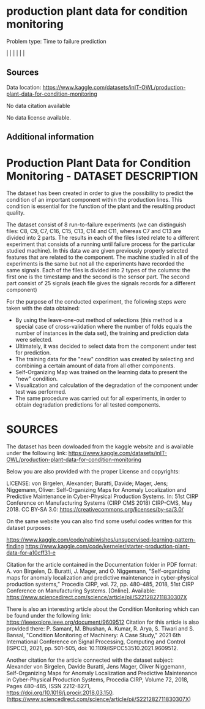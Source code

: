 # production plant data for condition monitoring

Problem type: Time to failure prediction

|  |
|  |
|  |
## Sources

Data location: https://www.kaggle.com/datasets/inIT-OWL/production-plant-data-for-condition-monitoring

No data citation available

No data license available.

## Additional information
# Production Plant Data for Condition Monitoring - DATASET DESCRIPTION

The dataset has been created in order to give the possibility to predict the condition of an important component within the production lines. This condition is essential for the function of the plant and the resulting product quality.

The dataset consist of 8 run-to-failure experiments (we can distinguish files: C8, C9, C7, C16, C15, C13, C14 and C11, whereas C7 and C13 are divided into 2 parts. The results in each of the files listed relate to a different experiment that consists of a running until failure process for the particular studied machine). In this data we are given previously properly selected features that are related to the component. The machine studied in all of the experiments is the same but not all the experiments have recorded the same signals.
Each of the files is divided into 2 types of the columns: the first one is the timestamp and the second is the sensor part. The second part consist of 25 signals (each file gives the signals records for a different component)

For the purpose of the conducted experiment, the following steps were taken with the data obtained:
* By using the leave-one-out method of selections (this method is a special case of cross-validation where the number of folds equals the number of instances in the data set), the training and prediction data were selected.
* Ultimately, it was decided to select data from the component under test for prediction.
* The training data for the "new" condition was created by selecting and combining a certain amount of data from all other components.
* Self-Organizing Map was trained on the learning data to present the "new" condition.
* Visualization and calculation of the degradation of the component under test was performed. 
* The same procedure was carried out for all experiments, in order to obtain degradation predictions for all tested components.

# SOURCES

The dataset has been dowloaded from the kaggle website and is available under the following link: 
https://www.kaggle.com/datasets/inIT-OWL/production-plant-data-for-condition-monitoring

Below you are also provided with the proper License and copyrights:

LICENSE: von Birgelen, Alexander; Buratti, Davide; Mager, Jens; Niggemann, Oliver: Self-Organizing Maps for Anomaly Localization and Predictive Maintenance in Cyber-Physical Production Systems. In: 51st CIRP Conference on Manufacturing Systems (CIRP CMS 2018) CIRP-CMS, May 2018.
CC BY-SA 3.0: https://creativecommons.org/licenses/by-sa/3.0/


On the same website you can also find some useful codes written for this dataset purposes:

https://www.kaggle.com/code/nabiwishes/unsupervised-learning-pattern-finding
https://www.kaggle.com/code/kerneler/starter-production-plant-data-for-a10cff31-e



Citation for the article contained in the Documentation folder in PDF format:
A. von Birgelen, D. Buratti, J. Mager, and O. Niggemann, “Self-organizing maps for anomaly localization and predictive maintenance in cyber-physical production systems,” Procedia CIRP, vol. 72, pp. 480–485, 2018, 51st CIRP Conference on Manufacturing Systems. [Online]. Available:
https://www.sciencedirect.com/science/article/pii/S221282711830307X


There is also an interesting article about the Condition Monitoring which can be found under the following link: https://ieeexplore.ieee.org/document/9609512
Citation for this article is also provided there: P. Samant, M. Bhushan, A. Kumar, R. Arya, S. Tiwari and S. Bansal, "Condition Monitoring of Machinery: A Case Study," 2021 6th International Conference on Signal Processing, Computing and Control (ISPCC), 2021, pp. 501-505, doi: 10.1109/ISPCC53510.2021.9609512.


Another citation for the article connected with the dataset subject: 
Alexander von Birgelen, Davide Buratti, Jens Mager, Oliver Niggemann, Self-Organizing Maps for Anomaly Localization and Predictive Maintenance in Cyber-Physical Production Systems, Procedia CIRP, Volume 72, 2018, Pages 480-485, ISSN 2212-8271, https://doi.org/10.1016/j.procir.2018.03.150.
(https://www.sciencedirect.com/science/article/pii/S221282711830307X)
